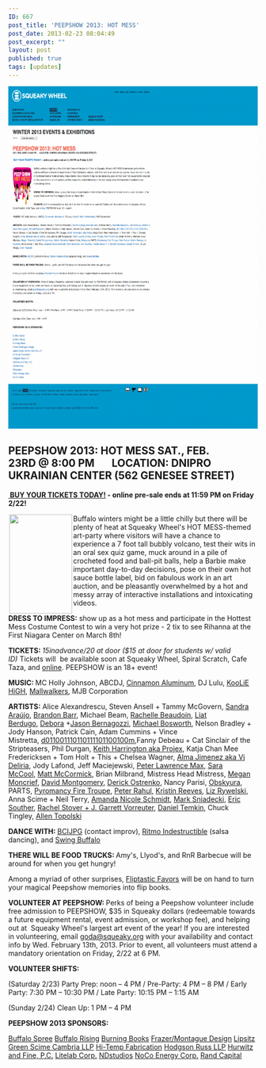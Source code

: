 ```yaml
---
ID: 667
post_title: 'PEEPSHOW 2013: HOT MESS'
post_date: 2013-02-23 08:04:49
post_excerpt: ""
layout: post
published: true
tags: [updates]
---
```

<a href="/uploads/2014/03/download-9.png"><img class="alignnone size-large wp-image-668" alt="download (9)" src="/uploads/2014/03/download-9-948x1024.png" width="640" height="691" /></a>

<!--more-->
<h2>PEEPSHOW 2013: HOT MESS
SAT., FEB. 23RD @ 8:00 PM       LOCATION: DNIPRO UKRAINIAN CENTER (562 GENESEE STREET)</h2>
<div>

<strong><a href="http://www.squeaky.org/peepshow2013-tix1.php" target="_blank" rel="shadowbox[Mixed];height=800;width=650;"> BUY YOUR TICKETS TODAY!</a> - online pre-sale ends at 11:59 PM on Friday 2/22!</strong>

<img alt="" src="http://squeaky.org/sites/default/files/peepshow.jpg" width="127" height="200" align="left" hspace="2" />

Buffalo winters might be a little chilly but there will be plenty of heat at<strong> </strong>Squeaky Wheel's HOT MESS-themed art-party where visitors will have a chance to experience a 7 foot tall bubbly volcano, test their wits in an oral sex quiz game, muck around in a pile of crocheted food and ball-pit balls, help a Barbie make important day-to-day decisions, pose on their own hot sauce bottle label, bid on fabulous work in an art auction, and be pleasantly overwhelmed by a hot and messy array of interactive installations and intoxicating videos.

<strong>DRESS TO IMPRESS:</strong> show up as a hot mess and participate in the Hottest Mess Costume Contest to win a very hot prize - 2 tix to see Rihanna at the First Niagara Center on March 8th!

<strong>TICKETS: </strong><em>$15 in advance/$20 at door ($15 at door for students w/ valid ID) </em>Tickets will  be available soon at Squeaky Wheel, Spiral Scratch, Cafe Taza, and <a href="http://www.squeaky.org/peepshow2013-tix1.php" rel="shadowbox[Mixed];height=800;width=650;">online</a>. PEEPSHOW is an 18+ event!

<strong>MUSIC: </strong>MC Holly Johnson, ABCDJ, <a href="http://www.cinnamonaluminum.com/" target="_blank">Cinnamon Aluminum</a>, DJ Lulu, <a href="https://soundcloud.com/khod" target="_blank">KooLiE HiGH</a>, <a href="https://www.facebook.com/MallwalkersBuffalo" target="_blank">Mallwalkers</a>, MJB Corporation

<strong>ARTISTS:</strong> Alice Alexandrescu, Steven Ansell + Tammy McGovern, <a href="http://www.s-ara.net/" target="_blank">Sandra Araújo</a>, <a href="http://www.brandonhbarr.com/" target="_blank">Brandon Barr</a>, Michael Beam, <a href="http://www.rachellebeaudoin.com/" target="_blank">Rachelle Beaudoin</a>, <a href="http://digikits.ch/" target="_blank">Liat Berdugo</a>, <a href="http://www.deborabernagozzi.com/Home.html" target="_blank">Debora</a> +<a href="http://www.seeinginvideo.com/" target="_blank">Jason Bernagozzi</a>, <a href="http://www.aesthetocracy.com/" target="_blank">Michael Bosworth</a>, Nelson Bradley + Jody Hanson, Patrick Cain, Adam Cummins + Vince Mistretta, <a href="http://dither-doom.info/" target="_blank">d011001110110111101100100m</a>,Fanny Debeau + Cat Sinclair of the Stripteasers, Phil Durgan, <a href="http://www.projex.tv/" target="_blank">Keith Harrington aka Projex</a>, Katja Chan Mee Fredericksen + Tom Holt + This + Chelsea Wagner, <a href="http://www.almadesigner.com/" target="_blank">Alma Jimenez aka Vj Deliria</a>, Jody Lafond, Jeff Maciejewski, <a href="http://www.petermaxlawrence.com/" target="_blank">Peter Lawrence Max</a>, <a href="http://www.youtube.com/theRealFrontStreet" target="_blank">Sara McCool</a>, <a href="http://www.rodeofilmco.com/" target="_blank">Matt McCormick</a>, Brian Milbrand, Mistress Head Mistress, <a href="http://lazuritelazurite.wix.com/popularchant" target="_blank">Megan Moncrief</a>, <a href="http://davidcmontgomery.com/" target="_blank">David Montgomery</a>, <a href="http://frederickostrenko.com/" target="_blank">Derick Ostrenko</a>, Nancy Parisi, <a href="http://obskyura.com/" target="_blank">Obskyura</a>, PARTS, <a href="http://www.pyromancy.org/" target="_blank">Pyromancy Fire Troupe</a>, <a href="http://peterrahul.tumblr.com/" target="_blank">Peter Rahul</a>, <a href="http://reevesmachine.com/" target="_blank">Kristin Reeves</a>, <a href="http://www.lizrywelski.com/" target="_blank">Liz Rywelski</a>, Anna Scime + Neil Terry, <a href="http://www.amandanicoleschmidt.com/" target="_blank">Amanda Nicole Schmidt</a>, <a href="https://vimeo.com/sniadecki" target="_blank">Mark Sniadecki</a>, <a href="http://unseensignals.com/" target="_blank">Eric Souther</a>, <a href="http://www.thefvc.com/" target="_blank">Rachel Stover + J. Garrett Vorreuter</a>, <a href="http://danieltemkin.com/" target="_blank">Daniel Temkin</a>, Chuck Tingley, <a href="http://www.rochester.edu/college/aah/people/topolski/" target="_blank">Allen Topolski</a>

<strong>DANCE WITH: </strong><a href="http://bcijpg.weebly.com/index.html" target="_blank">BCIJPG</a> (contact improv), <a href="http://www.facebook.com/RitmoIndestructible" target="_blank">Ritmo Indestructible</a> (salsa dancing), and <a href="http://swingbuffalo.com/SwingBuffalo.com/Home.html" target="_blank">Swing Buffalo</a>

<strong>THERE WILL BE FOOD TRUCKS: </strong>Amy's, Llyod's, and RnR Barbecue will be around for when you get hungry!

Among a myriad of other surprises, <a href="http://www.fliptasticfavors.com/" target="_blank">Fliptastic Favors</a> will be on hand to turn your magical Peepshow memories into flip books.

<strong>VOLUNTEER AT PEEPSHOW: </strong>Perks of being a Peepshow volunteer include free admission to PEEPSHOW, $35 in Squeaky dollars (redeemable towards a future equipment rental, event admission, or workshop fee), and helping out at  Squeaky Wheel's largest art event of the year! If you are interested in volunteering, email <a href="mailto:goda@squeaky.org">goda@squeaky.org</a> with your availability and contact info by Wed. February 13th, 2013. Prior to event, all volunteers must attend a mandatory orientation on Friday, 2/22 at 6 PM.

<strong>VOLUNTEER SHIFTS: </strong>

(Saturday 2/23) Party Prep: noon – 4 PM / Pre-Party: 4 PM – 8 PM / Early Party: 7:30 PM – 10:30 PM / Late Party: 10:15 PM – 1:15 AM

(Sunday 2/24) Clean Up: 1 PM – 4 PM

<strong>PEEPSHOW 2013 SPONSORS:</strong>

<a href="http://www.buffalospree.com/" target="_blank">Buffalo Spree</a>
<a href="http://www.buffalorising.com/" target="_blank">Buffalo Rising</a>
<a href="http://burningbooksbuffalo.com/" target="_blank">Burning Books</a>
<a href="http://frazermontague.com/" target="_blank">Frazer/Montague Design</a>
<a href="http://www.lipsitzgreen.com/" target="_blank">Lipsitz Green Scime Cambria LLP</a>
<a href="http://www.hi-tempfab.com/" target="_blank">Hi-Temp Fabrication</a>
<a href="http://www.hodgsonruss.com/" target="_blank">Hodgson Russ LLP</a>
<a href="http://www.hurwitzfine.com/" target="_blank">Hurwitz and Fine, P.C.</a>
<a href="http://www.litelab.com/content.php?pg=1" target="_blank">Litelab Corp.</a>
<a href="http://www.nd-studios.com/" target="_blank">NDstudios</a>
<a href="http://www.noco.com/" target="_blank">NoCo Energy Corp.</a>
<a href="http://www.randcapital.com/" target="_blank">Rand Capital</a>

</div>
